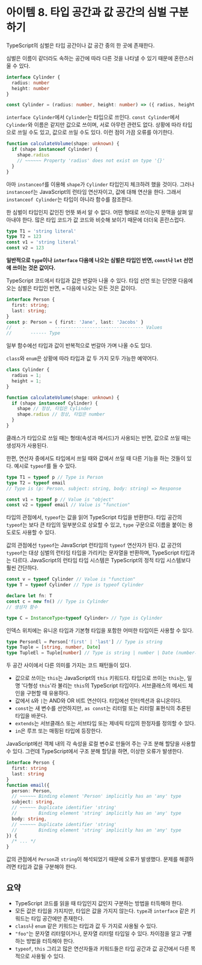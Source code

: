 # 아이템 8. 타입 공간과 값 공간의 심벌 구분하기
TypeScript의 심벌은 타입 공간이나 값 공간 중의 한 곳에 존재한다.

심벌은 이름이 같더라도 속하는 공간에 따라 다른 것을 나타낼 수 있기 때문에 혼란스러울 수 있다.

```typescript
interface Cylinder {
  radius: number
  height: number
}

const Cylinder = (radius: number, height: number) => ({ radius, height })
```

`interface Cylinder`에서 `Cylinder`는 타입으로 쓰인다. `const Cylinder`에서 `Cylinder`와 이름은 같지만 값으로 쓰이며, 서로 아무런 관련도 없다. 상황에 따라 타입으로 쓰일 수도 있고, 값으로 쓰일 수도 있다. 이런 점이 가끔 오류를 야기한다.

```typescript
function calculateVolume(shape: unknown) {
  if (shape instanceof Cylinder) {
    shape.radius
    // ~~~~~~ Property 'radius' does not exist on type '{}'
  }
}
```

아마 `instanceof`를 이용해 `shape`가 `Cylinder` 타입인지 체크하려 했을 것이다. 그러나 `instanceof`는 JavaScript의 런타임 연산자이고, 값에 대해 연산을 한다. 그래서 `instanceof Cylinder`는 타입이 아니라 함수를 참조한다.

한 심벌이 타입인지 값인진 언뜻 봐서 알 수 없다. 어떤 형태로 쓰이는지 문맥을 살펴 알아내야 한다. 많은 타입 코드가 값 코드와 비슷해 보이기 때문에 더더욱 혼란스럽다.

```typescript
type T1 = 'string literal'
type T2 = 123
const v1 = 'string literal'
const v2 = 123
```

**일반적으로 `type`이나 `interface` 다음에 나오는 심벌은 타입인 반면, `const`나 `let` 선언에 쓰이는 것은 값이다.**

TypeScript 코드에서 타입과 값은 번갈아 나올 수 있다. 타입 선언 또는 단언문 다음에 오는 심벌은 타입인 반면, `=` 다음에 나오는 모든 것은 값이다.

```typescript
interface Person {
  first: string;
  last: string;
}
const p: Person = { first: 'Jane', last: 'Jacobs' }
//    -           --------------------------------- Values
//       ------ Type
```

일부 함수에선 타입과 값이 반복적으로 번갈아 가며 나올 수도 있다.

`class`와 `enum`은 상황에 따라 타입과 값 두 가지 모두 가능한 예약어다.

```typescript
class Cylinder {
  radius = 1;
  height = 1;
}

function calculateVolume(shape: unknown) {
  if (shape instanceof Cylinder) {
    shape // 정상, 타입은 Cylinder
    shape.radius // 정상, 타입은 number
  }
}
```

클래스가 타입으로 쓰일 때는 형태(속성과 메서드)가 사용되는 반면, 값으로 쓰일 때는 생성자가 사용된다.

한편, 연산자 중에서도 타입에서 쓰일 때와 값에서 쓰일 때 다른 기능을 하는 것들이 있다. 예시로 `typeof`를 들 수 있다.

```typescript
type T1 = typeof p // Type is Person
type T2 = typeof email
// Type is (p: Person, subject: string, body: string) => Response

const v1 = typeof p // Value is "object"
const v2 = typeof email // Value is "function"
```

타입의 관점에서, `typeof`는 값을 읽어 TypeScript 타입을 반환한다. 타입 공간의 `typeof`는 보다 큰 타입의 일부분으로 상요할 수 있고, `type` 구문으로 이름을 붙이는 용도로도 사용할 수 있다.

값의 관점에선 `typeof`는 JavaScript 런타임의 `typeof` 연산자가 된다. 값 공간의 `typeof`는 대상 심벌의 런타임 타입을 가리키는 문자열을 반환하며, TypeScript 타입과는 다르다. JavaScript의 런타임 타입 시스템은 TypeScript의 정적 타입 시스템보다 훨씬 간단하다.

```typescript
const v = typeof Cylinder // Value is "function"
type T = typeof Cylinder // Type is typeof Cylinder

declare let fn: T
const c = new fn() // Type is Cylinder
// 생성자 함수

type C = InstanceType<typeof Cylinder> // Type is Cylinder
```

인덱스 위치에는 유니온 타입과 기본형 타입을 포함한 어떠한 타입이든 사용할 수 있다.

```typescript
type PersonEl = Person['first' | 'last'] // Type is string
type Tuple = [string, number, Date]
type TupleEl = Tuple[number] // Type is string | number | Date (number가 0, 1, 2 중에 하나만 올 수 있으니까)
```

두 공간 사이에서 다른 의미를 가지는 코드 패턴들이 있다.

- 값으로 쓰이는 `this`는 JavaScript의 `this` 키워드다. 타입으로 쓰이는 `this`는, 일명 '다형성 `this`'라 불리는 `this`의 TypeScript 타입이다. 서브클래스의 메서드 체인을 구현할 때 유용하다.
- 값에서 `&`와 `|`는 AND와 OR 비트 연산이다. 타입에선 인터섹션과 유니온이다.
- `const`는 새 변수를 선언하지만, `as const`는 리터럴 또는 리터럴 표현식의 추론된 타입을 바꾼다.
- `extends`는 서브클래스 또는 서브타입 또는 제네릭 타입의 한정자를 정의할 수 있다.
- `in`은 루프 또는 매핑된 타입에 등장한다.

JavaScript에선 객체 내의 각 속성을 로컬 변수로 만들어 주는 구조 분해 할당을 사용할 수 있다. 그런데 TypeScript에서 구조 분해 할당을 하면, 이상한 오류가 발생한다.

```typescript
interface Person {
  first: string
  last: string
}
function email({
  person: Person,
  // ~~~~~~ Binding element 'Person' implicitly has an 'any' type
  subject: string,
  // ~~~~~~ Duplicate identifier 'string'
  //        Binding element 'string' implicitly has an 'any' type
  body: string,
  // ~~~~~~ Duplicate identifier 'string'
  //        Binding element 'string' implicitly has an 'any' type
}) {
  /* ... */
}
```

값의 관점에서 `Person`과 `string`이 해석되었기 때문에 오류가 발생했다. 문제를 해결하려면 타입과 값을 구분해야 한다.

## 요약
- TypeScript 코드를 읽을 때 타입인지 값인지 구분하는 방법을 터득해야 한다.
- 모든 값은 타입을 가지지만, 타입은 값을 가지지 않는다. `type`과 `interface` 같은 키워드는 타입 공간에만 존재한다.
- `class`나 `enum` 같은 키워드는 타입과 값 두 가지로 사용될 수 있다.
- `"foo"`는 문자열 리터럴이거나, 문자열 리터럴 타입일 수 있다. 차이점을 알고 구별하는 방법을 터득해야 한다.
- `typeof`, `this` 그리고 많은 연산자들과 키워드들은 타입 공간과 값 공간에서 다른 목적으로 사용될 수 있다.